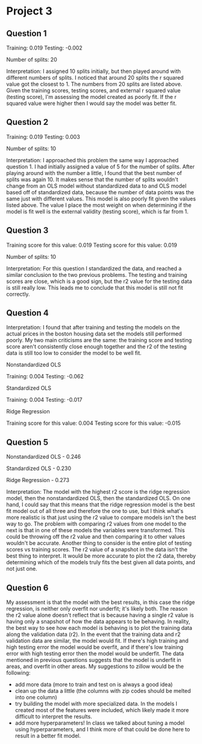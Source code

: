 #  Project 3

## Question 1

Training: 0.019
Testing: -0.002

Number of splits: 20

Interpretation: I assigned 10 splits initially, but then played around with different numbers of splits. I noticed that around 20 splits the r squared value got the closest to 1. The numbers from 20 splits are listed above. Given the training scores, testing scores, and external r squared value (testing score), I'm assessing the model created as poorly fit. If the r squared value were higher then I would say the model was better fit. 

## Question 2

Training: 0.019
Testing: 0.003

Number of splits: 10

Interpretation: I approached this problem the same way I approached question 1. I had initially assigned a value of 5 for the number of splits. After playing around with the number a little, I found that the best number of splits was again 10. It makes sense that the number of splits wouldn't change from an OLS model without standardized data to and OLS model based off of standardized data, because the number of data points was the same just with different values. This model is also poorly fit given the values listed above. The value I place the most weight on when determining if the model is fit well is the external validity (testing score), which is far from 1.

## Question 3

Training score for this value: 0.019
Testing score for this value: 0.019

Number of splits: 10

Interpretation: For this question I standardized the data, and reached a similar conclusion to the two previous problems. The testing and training scores are close, which is a good sign, but the r2 value for the testing data is still really low. This leads me to conclude that this model is still not fit correctly.

## Question 4

Interpretation: I found that after training and testing the models on the actual prices in the boston housing data set the models still performed poorly. My two main criticisms are the same: the training score and testing score aren't consistently close enough together and the r2 of the testing data is still too low to consider the model to be well fit.

Nonstandardized OLS

Training: 0.004
Testing: -0.062

Standardized OLS

Training: 0.004
Testing: -0.017

Ridge Regression

Training score for this value: 0.004
Testing score for this value: -0.015

## Question 5

Nonstandardized OLS - 0.246

Standardized OLS - 0.230

Ridge Regression - 0.273

Interpretation: The model with the highest r2 score is the ridge regression model, then the nonstandardized OLS, then the standardized OLS. On one hand, I could say that this means that the ridge regression model is the best fit model out of all three and therefore the one to use, but I think what's more realistic is that just using the r2 value to compare models isn't the best way to go. The problem with comparing r2 values from one model to the next is that in one of these models the variables were transformed. This could be throwing off the r2 value and then comparing it to other values wouldn't be accurate. Another thing to consider is the entire plot of testing scores vs training scores. The r2 value of a snapshot in the data isn't the best thing to interpret. It would be more accurate to plot the r2 data, thereby determining which of the models truly fits the best given all data points, and not just one.

## Question 6

My assessment is that the model with the best results, in this case the ridge regression, is neither only overfit nor underfit; it's likely both. The reason the r2 value alone doesn't reflect that is because having a single r2 value is having only a snapshot of how the data appears to be behaving. In reality, the best way to see how each model is behaving is to plot the training data along the validation data (r2). In the event that the training data and r2 validation data are similar, the model would fit. If there's high training and high testing error the model would be overfit, and if there's low training error with high testing error then the model would be underfit. The data mentioned in previous questions suggests that the model is underfit in areas, and overfit in other areas. My suggestions to zillow would be the following:

* add more data (more to train and test on is always a good idea)
* clean up the data a little (the columns with zip codes should be melted into one column)
* try building the model with more specialized data. In the models I created most of the features were included, which likely made it more difficult to interpret the results.
* add more hyperparameters! In class we talked about tuning a model using hyperparameters, and I think more of that could be done here to result in a better fit model.


